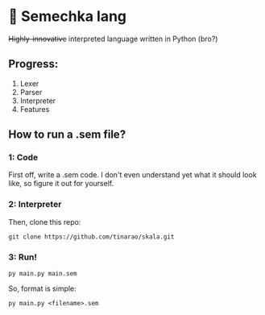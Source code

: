 # 🌻 Semechka lang

~~Highly-innovative~~ interpreted language written in Python (bro?)

## Progress:

1. Lexer
2. Parser
3. Interpreter
4. Features

## How to run a .sem file?

### 1: Code

First off, write a .sem code. I don't even understand yet what it should look like, so figure it out for yourself.

### 2: Interpreter

Then, clone this repo:

```
git clone https://github.com/tinarao/skala.git
```

### 3: Run!

`py main.py main.sem`

So, format is simple:

```
py main.py <filename>.sem
```
